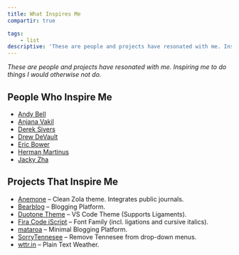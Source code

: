 ```yaml
---
title: What Inspires Me
compartir: true

tags:
    - list
descriptive: 'These are people and projects have resonated with me. Inspiring me to do things I would otherwise not do.'
---
```


_These are people and projects have resonated with me. Inspiring me to do things I would otherwise not do._

## People Who Inspire Me

-   [Andy Bell](https://andy-bell.co.uk/)
-   [Anjana Vakil](https://anjana.dev/)
-   [Derek Sivers](https://sive.rs/)
-   [Drew DeVault](https://drewdevault.com/)
-   [Eric Bower](https://erock.prose.sh/)
-   [Herman Martinus](https://herman.bearblog.dev/)
-   [Jacky Zha](https://github.com/jackyzha0?tab=repositories)

## Projects That Inspire Me

-   [Anemone](https://github.com/Speyll/anemone) – Clean Zola theme. Integrates public journals.
-   [Bearblog](https://github.com/HermanMartinus/bearblog) – Blogging Platform.
-   [Duotone Theme](https://github.com/Hussseinkizz/duotone-theme-v2-official) – VS Code Theme (Supports Ligaments).
-   [Fira Code iScript](https://github.com/kencrocken/FiraCodeiScript) – Font Family (incl. ligations and cursive italics).
-   [mataroa](https://github.com/mataroa-blog/mataroa) – Minimal Blogging Platform.
-   [SorryTennesee](https://github.com/vpicone/SorryTennesee) – Remove Tennesee from drop-down menus.
-   [wttr.in](https://github.com/chubin/wttr.in) – Plain Text Weather.
